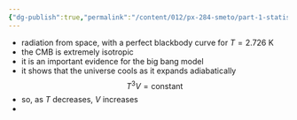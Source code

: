 ```yaml
---
{"dg-publish":true,"permalink":"/content/012/px-284-smeto/part-1-statistical-mechanics/j-photons/px-284-j3-cosmic-microwave-background/","noteIcon":"1","created":"2025-01-20T10:46:11.566+00:00","updated":"2025-01-20T10:51:06.080+00:00"}
---
```


- radiation from space, with a perfect blackbody curve for $T = 2.726$ K
- the CMB is extremely isotropic 
- it is an important evidence for the big bang model
- it shows that the universe cools as it expands adiabatically
$$T^{3}V = \text{constant}$$
- so, as $T$ decreases, $V$ increases
- 